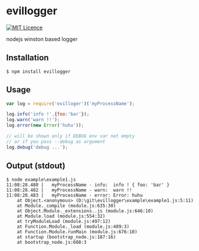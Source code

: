# evillogger
[![MIT Licence](https://badges.frapsoft.com/os/mit/mit.svg?v=103)](https://opensource.org/licenses/mit-license.php)

nodejs winston based logger


Installation
------------
```
$ npm install evillogger
```


Usage
-----
```js
var log = require('evilloger')('myProcessName');

log.info('info !',{foo:'bar'});
log.warn('warn !!');
log.error(new Error('huhu'));

// will be shown only if DEBUG env var not empty
// or if you pass --debug as argument
log.debug('debug ...');
```

Output (stdout)
---------------
```console
$ node example\example1.js
11:08:28.480 |   myProcessName - info:  info ! { foo: 'bar' }
11:08:28.482 |   myProcessName - warn:  warn !!
11:08:28.483 |   myProcessName - error: Error: huhu
    at Object.<anonymous> (D:\git\evillogger\example\example1.js:5:11)
    at Module._compile (module.js:635:30)
    at Object.Module._extensions..js (module.js:646:10)
    at Module.load (module.js:554:32)
    at tryModuleLoad (module.js:497:12)
    at Function.Module._load (module.js:489:3)
    at Function.Module.runMain (module.js:676:10)
    at startup (bootstrap_node.js:187:16)
    at bootstrap_node.js:608:3
```